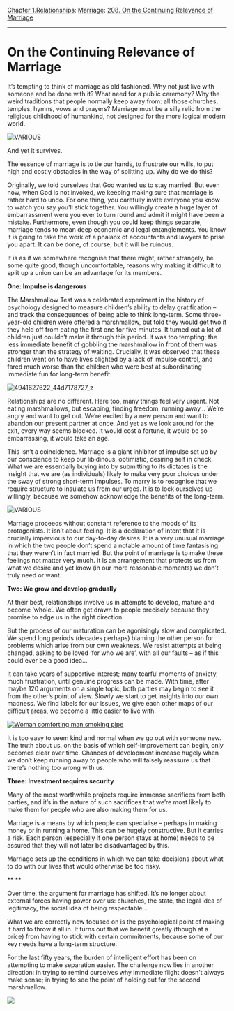 [Chapter 1.Relationships](https://www.theschooloflife.com/thebookoflife/category/relationships/): [Marriage](https://www.theschooloflife.com/thebookoflife/category/relationships/marriage/): [208. On the Continuing Relevance of Marriage](https://www.theschooloflife.com/thebookoflife/why-might-one-still-bother-with-marriage/)

* * *

# On the Continuing Relevance of Marriage

It’s tempting to think of marriage as old fashioned. Why not just live with someone and be done with it? What need for a public ceremony? Why the weird traditions that people normally keep away from: all those churches, temples, hymns, vows and prayers? Marriage must be a silly relic from the religious childhood of humankind, not designed for the more logical modern world.

![VARIOUS](https://www.theschooloflife.com/thebookoflife/wp-content/uploads/2014/09/bride.jpg)

And yet it survives.

The essence of marriage is to tie our hands, to frustrate our wills, to put high and costly obstacles in the way of splitting up. Why do we do this?

Originally, we told ourselves that God wanted us to stay married. But even now, when God is not invoked, we keeping making sure that marriage is rather hard to undo. For one thing, you carefully invite everyone you know to watch you say you’ll stick together. You willingly create a huge layer of embarrassment were you ever to turn round and admit it might have been a mistake. Furthermore, even though you could keep things separate, marriage tends to mean deep economic and legal entanglements. You know it is going to take the work of a phalanx of accountants and lawyers to prise you apart. It can be done, of course, but it will be ruinous.

It is as if we somewhere recognise that there might, rather strangely, be some quite good, though uncomfortable, reasons why making it difficult to split up a union can be an advantage for its members.

**One: Impulse is dangerous**

The Marshmallow Test was a celebrated experiment in the history of psychology designed to measure children’s ability to delay gratification – and track the consequences of being able to think long-term. Some three-year-old children were offered a marshmallow, but told they would get two if they held off from eating the first one for five minutes. It turned out a lot of children just couldn’t make it through this period. It was too tempting; the less immediate benefit of gobbling the marshmallow in front of them was stronger than the strategy of waiting. Crucially, it was observed that these children went on to have lives blighted by a lack of impulse control, and fared much worse than the children who were best at subordinating immediate fun for long-term benefit.

![4941627622_44d7178727_z](https://www.theschooloflife.com/thebookoflife/wp-content/uploads/2014/09/4941627622_44d7178727_z.jpg)

Relationships are no different. Here too, many things feel very urgent. Not eating marshmallows, but escaping, finding freedom, running away… We’re angry and want to get out. We’re excited by a new person and want to abandon our present partner at once. And yet as we look around for the exit, every way seems blocked. It would cost a fortune, it would be so embarrassing, it would take an age.

This isn’t a coincidence. Marriage is a giant inhibitor of impulse set up by our conscience to keep our libidinous, optimistic, desiring self in check. What we are essentially buying into by submitting to its dictates is the insight that we are (as individuals) likely to make very poor choices under the sway of strong short-term impulses. To marry is to recognise that we require structure to insulate us from our urges. It is to lock ourselves up willingly, because we somehow acknowledge the benefits of the long-term.

![VARIOUS](https://www.theschooloflife.com/thebookoflife/wp-content/uploads/2014/09/wine.jpg)

Marriage proceeds without constant reference to the moods of its protagonists. It isn’t about feeling. It is a declaration of intent that it is crucially impervious to our day-to-day desires. It is a very unusual marriage in which the two people don’t spend a notable amount of time fantasising that they weren’t in fact married. But the point of marriage is to make these feelings not matter very much. It is an arrangement that protects us from what we desire and yet know (in our more reasonable moments) we don’t truly need or want.

**Two: We grow and develop gradually**

At their best, relationships involve us in attempts to develop, mature and become ‘whole’. We often get drawn to people precisely because they promise to edge us in the right direction.

But the process of our maturation can be agonisingly slow and complicated. We spend long periods (decades perhaps) blaming the other person for problems which arise from our own weakness. We resist attempts at being changed, asking to be loved ‘for who we are’, with all our faults – as if this could ever be a good idea…

It can take years of supportive interest; many tearful moments of anxiety, much frustration, until genuine progress can be made. With time, after maybe 120 arguments on a single topic, both parties may begin to see it from the other’s point of view. Slowly we start to get insights into our own madness. We find labels for our issues, we give each other maps of our difficult areas, we become a little easier to live with.

[![Woman comforting man smoking pipe](https://www.theschooloflife.com/thebookoflife/wp-content/uploads/2014/10/feathers.jpg)](http://www.thebookoflife.org/wp-content/uploads/2014/10/feathers.jpg)

It is too easy to seem kind and normal when we go out with someone new. The truth about us, on the basis of which self-improvement can begin, only becomes clear over time. Chances of development increase hugely when we don’t keep running away to people who will falsely reassure us that there’s nothing too wrong with us.

**Three: Investment requires security**

Many of the most worthwhile projects require immense sacrifices from both parties, and it’s in the nature of such sacrifices that we’re most likely to make them for people who are also making them for us.

Marriage is a means by which people can specialise – perhaps in making money or in running a home. This can be hugely constructive. But it carries a risk. Each person (especially if one person stays at home) needs to be assured that they will not later be disadvantaged by this.

Marriage sets up the conditions in which we can take decisions about what to do with our lives that would otherwise be too risky.

\*\* \*\*

Over time, the argument for marriage has shifted. It’s no longer about external forces having power over us: churches, the state, the legal idea of legitimacy, the social idea of being respectable…

What we are correctly now focused on is the psychological point of making it hard to throw it all in. It turns out that we benefit greatly (though at a price) from having to stick with certain commitments, because some of our key needs have a long-term structure.

For the last fifty years, the burden of intelligent effort has been on attempting to make separation easier. The challenge now lies in another direction: in trying to remind ourselves why immediate flight doesn’t always make sense; in trying to see the point of holding out for the second marshmallow.

[![](https://img.youtube.com/vi/kp4FLeY6F9g/0.jpg)](https://www.youtube.com/embed/kp4FLeY6F9g '')
